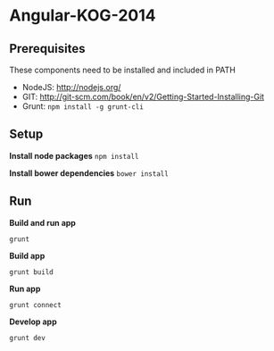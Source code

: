 Angular-KOG-2014
================


## Prerequisites

These components need to be installed and included in PATH

- NodeJS:	http://nodejs.org/
- GIT:		http://git-scm.com/book/en/v2/Getting-Started-Installing-Git
- Grunt:	`npm install -g grunt-cli`


## Setup

**Install node packages**
`npm install`

**Install bower dependencies**
`bower install`


## Run

**Build and run app**

`grunt`


**Build app**

`grunt build`


**Run app**

`grunt connect`


**Develop app**

`grunt dev`